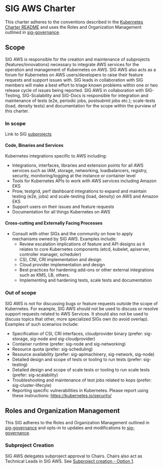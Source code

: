 # SIG AWS Charter

This charter adheres to the conventions described in the [Kubernetes Charter README] and uses the Roles and Organization Management outlined in [sig-governance].

## Scope

SIG AWS is responsible for the creation and maintenance of subprojects (features/innovations) necessary to integrate AWS services for the operation and management of Kubernetes on AWS. SIG AWS also acts as a forum for Kubernetes on AWS users/developers to raise their feature requests and support issues with. SIG leads in collaboration with SIG members will make a best effort to triage known problems within one or two release cycle of issues being reported. SIG AWS in collaboration with SIG-Testing, SIG-Scalability and SIG-Docs is responsible for integration and maintenance of tests (e2e, periodic jobs, postsubmit jobs etc.); scale-tests (load, density tests) and documentation for the scope within the purview of this charter.

### In scope

Link to SIG [subprojects](https://github.com/kubernetes/community/tree/master/sig-aws#subprojects)

#### Code, Binaries and Services

Kubernetes integrations specific to AWS including:
- Integrations, interfaces, libraries and extension points for all AWS services such as IAM, storage, networking, loadbalancers, registry, security, monitoring/logging at the instance or container level
- Tools for Kubernetes APIs to work with AWS services including Amazon EKS
- Prow, testgrid, perf dashboard integrations to expand and maintain testing (e2e, jobs) and scale-testing (load, density) on AWS and Amazon EKS
- Support users on their issues and feature requests
- Documentation for all things Kubernetes on AWS

#### Cross-cutting and Externally Facing Processes

- Consult with other SIGs and the community on how to apply mechanisms owned by SIG
  AWS. Examples include:
    - Review escalation implications of feature and API designs as it relates to core Kubernetes components (etcd, kubelet, apiserver, controller manager, scheduler)
    - CSI, CNI, CRI implementation and design
    - Cloud provider implementation and design
    - Best practices for hardening add-ons or other external integrations such as KMS, LB, others.
    - Implementing and hardening tests, scale tests and documentation

### Out of scope

SIG AWS is not for discussing bugs or feature requests outside the scope of Kubernetes. For example, SIG AWS should not be used to discuss or resolve support requests related to AWS Services. It should also not be used to discuss topics that other, more specialized SIGs own (to avoid overlap). Examples of such scenarios include:
- Specification of CSI, CRI interfaces, cloudprovider binary (prefer: sig-storage, sig-node and sig-cloudprovider)
- Container runtime (prefer: sig-node and sig-networking)
- Resource quota (prefer: sig-scheduling)
- Resource availability (prefer: sig-apimachinery, sig-network, sig-node)
- Detailed design and scope of tests or tooling to run tests (prefer: sig-testing)
- Detailed design and scope of scale tests or tooling to run scale tests (prefer: sig-scalability)
- Troubleshooting and maintenance of test jobs related to kops (prefer: sig-cluster-lifecyle)
- Reporting specific vulnerabilities in Kubernetes. Please report using these instructions: https://kubernetes.io/security/

## Roles and Organization Management

This SIG adheres to the Roles and Organization Management outlined in [sig-governance]
and opts-in to updates and modifications to [sig-governance].

### Subproject Creation

SIG AWS delegates subproject approval to Chairs. Chairs also act as Technical Leads in SIG AWS. See [Subproject creation - Option 1].

[sig-governance]: https://github.com/kubernetes/community/blob/master/committee-steering/governance/sig-governance.md
[sig-subprojects]: https://github.com/kubernetes/community/blob/master/sig-aws/README.md#subprojects
[Kubernetes Charter README]: https://github.com/kubernetes/community/blob/master/committee-steering/governance/README.md
[Subproject creation - Option 1]: https://github.com/kubernetes/community/blob/master/committee-steering/governance/sig-governance.md#subproject-creation
